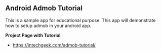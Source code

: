 ## Android Admob Tutorial
This is a sample app for educational purpose. This app will demonstrate how to setup admob in your android app.

**Project Page with Tutorial**
- https://intechgeek.com/admob-tutorial/
